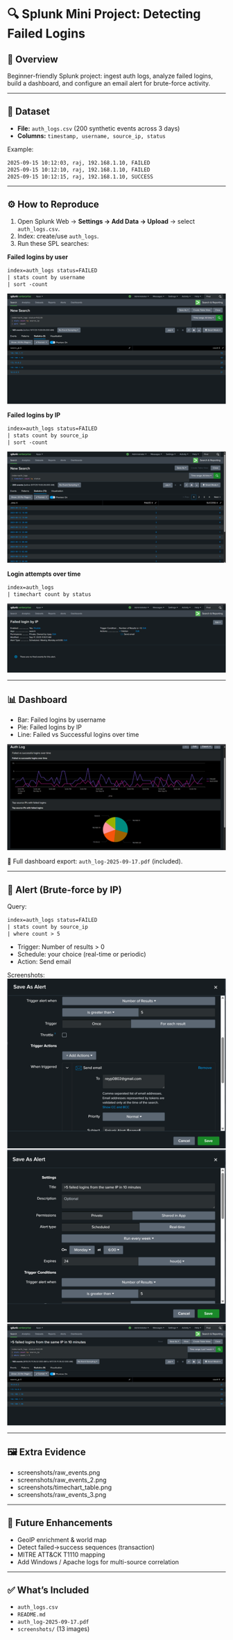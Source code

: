 # 🔍 Splunk Mini Project: Detecting Failed Logins

## 📌 Overview
Beginner-friendly Splunk project: ingest auth logs, analyze failed logins, build a dashboard, and configure an email alert for brute-force activity.

---

## 📂 Dataset
- **File:** `auth_logs.csv` (200 synthetic events across 3 days)
- **Columns:** `timestamp, username, source_ip, status`

Example:
```
2025-09-15 10:12:03, raj, 192.168.1.10, FAILED
2025-09-15 10:12:10, raj, 192.168.1.10, FAILED
2025-09-15 10:12:15, raj, 192.168.1.10, SUCCESS
```

---

## ⚙️ How to Reproduce
1. Open Splunk Web → **Settings → Add Data → Upload** → select `auth_logs.csv`.
2. Index: create/use `auth_logs`.
3. Run these SPL searches:

**Failed logins by user**
```spl
index=auth_logs status=FAILED
| stats count by username
| sort -count
```
![Failed by user](screenshots/failed_logins_by_user.png)

**Failed logins by IP**
```spl
index=auth_logs status=FAILED
| stats count by source_ip
| sort -count
```
![Failed by IP](screenshots/failed_logins_by_ip.png)

**Login attempts over time**
```spl
index=auth_logs
| timechart count by status
```
![Timechart](screenshots/timechart_logins.png)

---

## 📊 Dashboard
- Bar: Failed logins by username
- Pie: Failed logins by IP
- Line: Failed vs Successful logins over time

![Dashboard](screenshots/dashboard.png)

📄 Full dashboard export: `auth_log-2025-09-17.pdf` (included).

---

## 🚨 Alert (Brute-force by IP)
Query:
```spl
index=auth_logs status=FAILED
| stats count by source_ip
| where count > 5
```
- Trigger: Number of results > 0
- Schedule: your choice (real-time or periodic)
- Action: Send email

Screenshots:
![Alert Query](screenshots/alert_query.png)
![Alert Config](screenshots/alert_config.png)
![Alert Summary](screenshots/alert_summary.png)

---

## 🖼️ Extra Evidence
- screenshots/raw_events.png
- screenshots/raw_events_2.png
- screenshots/timechart_table.png
- screenshots/raw_events_3.png

---

## 🚀 Future Enhancements
- GeoIP enrichment & world map
- Detect failed→success sequences (transaction)
- MITRE ATT&CK T1110 mapping
- Add Windows / Apache logs for multi-source correlation

---

## ✅ What’s Included
- `auth_logs.csv`
- `README.md`
- `auth_log-2025-09-17.pdf`
- `screenshots/` (13 images)
